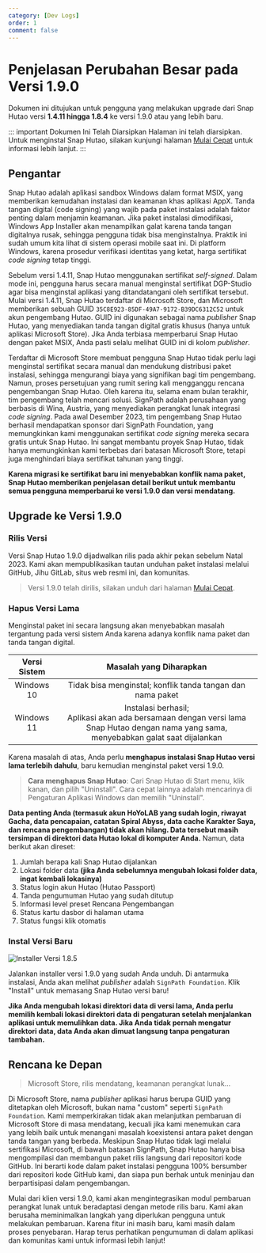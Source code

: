 ```yaml
---
category: [Dev Logs]
order: 1
comment: false
---
```


# Penjelasan Perubahan Besar pada Versi 1.9.0

Dokumen ini ditujukan untuk pengguna yang melakukan upgrade dari Snap Hutao versi **1.4.11 hingga 1.8.4** ke versi 1.9.0 atau yang lebih baru.

::: important Dokumen Ini Telah Diarsipkan
Halaman ini telah diarsipkan. Untuk menginstal Snap Hutao, silakan kunjungi halaman [Mulai Cepat](../quick-start.md) untuk informasi lebih lanjut.
:::

## Pengantar

Snap Hutao adalah aplikasi sandbox Windows dalam format MSIX, yang memberikan kemudahan instalasi dan keamanan khas aplikasi AppX. Tanda tangan digital (code signing) yang wajib pada paket instalasi adalah faktor penting dalam menjamin keamanan. Jika paket instalasi dimodifikasi, Windows App Installer akan menampilkan galat karena tanda tangan digitalnya rusak, sehingga pengguna tidak bisa menginstalnya. Praktik ini sudah umum kita lihat di sistem operasi mobile saat ini. Di platform Windows, karena prosedur verifikasi identitas yang ketat, harga sertifikat *code signing* tetap tinggi.

Sebelum versi 1.4.11, Snap Hutao menggunakan sertifikat *self-signed*. Dalam mode ini, pengguna harus secara manual menginstal sertifikat DGP-Studio agar bisa menginstal aplikasi yang ditandatangani oleh sertifikat tersebut. Mulai versi 1.4.11, Snap Hutao terdaftar di Microsoft Store, dan Microsoft memberikan sebuah GUID `35C8E923-85DF-49A7-9172-B39DC6312C52` untuk akun pengembang Hutao. GUID ini digunakan sebagai nama *publisher* Snap Hutao, yang menyediakan tanda tangan digital gratis khusus (hanya untuk aplikasi Microsoft Store). Jika Anda terbiasa memperbarui Snap Hutao dengan paket MSIX, Anda pasti selalu melihat GUID ini di kolom *publisher*.

Terdaftar di Microsoft Store membuat pengguna Snap Hutao tidak perlu lagi menginstal sertifikat secara manual dan mendukung distribusi paket instalasi, sehingga mengurangi biaya yang signifikan bagi tim pengembang. Namun, proses persetujuan yang rumit sering kali mengganggu rencana pengembangan Snap Hutao. Oleh karena itu, selama enam bulan terakhir, tim pengembang telah mencari solusi. SignPath adalah perusahaan yang berbasis di Wina, Austria, yang menyediakan perangkat lunak integrasi *code signing*. Pada awal Desember 2023, tim pengembang Snap Hutao berhasil mendapatkan sponsor dari SignPath Foundation, yang memungkinkan kami menggunakan sertifikat *code signing* mereka secara gratis untuk Snap Hutao. Ini sangat membantu proyek Snap Hutao, tidak hanya memungkinkan kami terbebas dari batasan Microsoft Store, tetapi juga menghindari biaya sertifikat tahunan yang tinggi.

**Karena migrasi ke sertifikat baru ini menyebabkan konflik nama paket, Snap Hutao memberikan penjelasan detail berikut untuk membantu semua pengguna memperbarui ke versi 1.9.0 dan versi mendatang.**

## Upgrade ke Versi 1.9.0

### Rilis Versi

Versi Snap Hutao 1.9.0 dijadwalkan rilis pada akhir pekan sebelum Natal 2023. Kami akan mempublikasikan tautan unduhan paket instalasi melalui GitHub, Jihu GitLab, situs web resmi ini, dan komunitas.

> Versi 1.9.0 telah dirilis, silakan unduh dari halaman [Mulai Cepat](../quick-start.md).

### Hapus Versi Lama

Menginstal paket ini secara langsung akan menyebabkan masalah tergantung pada versi sistem Anda karena adanya konflik nama paket dan tanda tangan digital.

| Versi Sistem | Masalah yang Diharapkan |
| :---: | :---: |
| Windows 10 | Tidak bisa menginstal; konflik tanda tangan dan nama paket |
| Windows 11 | Instalasi berhasil;<br/>Aplikasi akan ada bersamaan dengan versi lama Snap Hutao dengan nama yang sama, menyebabkan galat saat dijalankan |

Karena masalah di atas, Anda perlu **menghapus instalasi Snap Hutao versi lama terlebih dahulu**, baru kemudian menginstal paket versi 1.9.0.

> **Cara menghapus Snap Hutao**: Cari Snap Hutao di Start menu, klik kanan, dan pilih "Uninstall". Cara cepat lainnya adalah mencarinya di Pengaturan Aplikasi Windows dan memilih "Uninstall".

**Data penting Anda (termasuk akun HoYoLAB yang sudah login, riwayat Gacha, data pencapaian, catatan Spiral Abyss, data cache Karakter Saya, dan rencana pengembangan) tidak akan hilang. Data tersebut masih tersimpan di direktori data Hutao lokal di komputer Anda.** Namun, data berikut akan direset:

1. Jumlah berapa kali Snap Hutao dijalankan
2. Lokasi folder data **(jika Anda sebelumnya mengubah lokasi folder data, ingat kembali lokasinya)**
3. Status login akun Hutao (Hutao Passport)
4. Tanda pengumuman Hutao yang sudah ditutup
5. Informasi level preset Rencana Pengembangan
6. Status kartu dasbor di halaman utama
7. Status fungsi klik otomatis

### Instal Versi Baru

![Installer Versi 1.8.5](/images/202312/1-8-5-installer.png)

Jalankan installer versi 1.9.0 yang sudah Anda unduh. Di antarmuka instalasi, Anda akan melihat *publisher* adalah `SignPath Foundation`. Klik "Install" untuk memasang Snap Hutao versi baru!

**Jika Anda mengubah lokasi direktori data di versi lama, Anda perlu memilih kembali lokasi direktori data di pengaturan setelah menjalankan aplikasi untuk memulihkan data. Jika Anda tidak pernah mengatur direktori data, data Anda akan dimuat langsung tanpa pengaturan tambahan.**

## Rencana ke Depan

> Microsoft Store, rilis mendatang, keamanan perangkat lunak...

Di Microsoft Store, nama *publisher* aplikasi harus berupa GUID yang ditetapkan oleh Microsoft, bukan nama "custom" seperti `SignPath Foundation`. Kami memperkirakan tidak akan melanjutkan pembaruan di Microsoft Store di masa mendatang, kecuali jika kami menemukan cara yang lebih baik untuk menangani masalah koexistensi antara paket dengan tanda tangan yang berbeda. Meskipun Snap Hutao tidak lagi melalui sertifikasi Microsoft, di bawah batasan SignPath, Snap Hutao hanya bisa mengompilasi dan membangun paket rilis langsung dari repositori kode GitHub. Ini berarti kode dalam paket instalasi pengguna 100% bersumber dari repositori kode GitHub kami, dan siapa pun berhak untuk meninjau dan berpartisipasi dalam pengembangan.

Mulai dari klien versi 1.9.0, kami akan mengintegrasikan modul pembaruan perangkat lunak untuk beradaptasi dengan metode rilis baru. Kami akan berusaha meminimalkan langkah yang diperlukan pengguna untuk melakukan pembaruan. Karena fitur ini masih baru, kami masih dalam proses penyebaran. Harap terus perhatikan pengumuman di dalam aplikasi dan komunitas kami untuk informasi lebih lanjut!